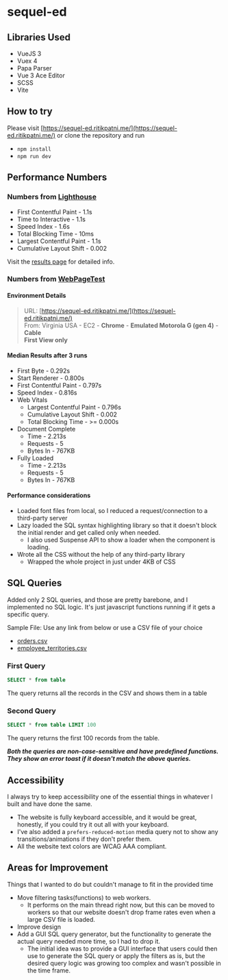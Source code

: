 # sequel-ed

## Libraries Used

- VueJS 3
- Vuex 4
- Papa Parser
- Vue 3 Ace Editor
- SCSS
- Vite

## How to try

Please visit [https://sequel-ed.ritikpatni.me/](https://sequel-ed.ritikpatni.me/) or clone the repository and run

- `npm install`
- `npm run dev`

## Performance Numbers

### Numbers from [Lighthouse](https://web.dev)

- First Contentful Paint - 1.1s
- Time to Interactive - 1.1s
- Speed Index - 1.6s
- Total Blocking Time - 10ms
- Largest Contentful Paint - 1.1s
- Cumulative Layout Shift - 0.002

Visit the [results page](https://lighthouse-dot-webdotdevsite.appspot.com//lh/html?url=https%3A%2F%2Fsequel-ed.ritikpatni.me%2F) for detailed info.

### Numbers from [WebPageTest](https://webpagetest.org)

#### Environment Details

> URL: [https://sequel-ed.ritikpatni.me/](https://sequel-ed.ritikpatni.me/)  
  From: Virginia USA - EC2 - **Chrome** - **Emulated Motorola G (gen 4)** - **Cable**  
  **First View only**

#### Median Results after 3 runs

- First Byte - 0.292s
- Start Renderer - 0.800s
- First Contentful Paint - 0.797s
- Speed Index - 0.816s
- Web Vitals
  - Largest Contentful Paint - 0.796s
  - Cumulative Layout Shift - 0.002
  - Total Blocking Time - >= 0.000s
- Document Complete
  - Time -  2.213s
  - Requests - 5
  - Bytes In - 767KB
- Fully Loaded
  - Time -  2.213s
  - Requests - 5
  - Bytes In - 767KB

#### Performance considerations

- Loaded font files from local, so I reduced a request/connection to a third-party server
- Lazy loaded the SQL syntax highlighting library so that it doesn't block the initial render and get called only when needed.
  - I also used Suspense API to show a loader when the component is loading.
- Wrote all the CSS without the help of any third-party library
  - Wrapped the whole project in just under 4KB of CSS

## SQL Queries

Added only 2 SQL queries, and those are pretty barebone, and I implemented no SQL logic. It's just javascript functions running if it gets a specific query.

Sample File: Use any link from below or use a CSV file of your choice

- [orders.csv](https://raw.githubusercontent.com/graphql-compose/graphql-compose-examples/master/examples/northwind/data/csv/orders.csv)
- [employee_territories.csv](https://raw.githubusercontent.com/graphql-compose/graphql-compose-examples/master/examples/northwind/data/csv/employee_territories.csv)

### First Query

```SQL
SELECT * from table 
```

The query returns all the records in the CSV and shows them in a table

### Second Query

```SQL
SELECT * from table LIMIT 100
```

The query returns the first 100 records from the table.

***Both the queries are non-case-sensitive and have predefined functions. They show an error toast if it doesn't match the above queries.***

## Accessibility

I always try to keep accessibility one of the essential things in whatever I built and have done the same.

- The website is fully keyboard accessible, and it would be great, honestly, if you could try it out all with your keyboard.
- I've also added a `prefers-reduced-motion` media query not to show any transitions/animations if they don't prefer them.
- All the website text colors are WCAG AAA compliant.

## Areas for Improvement

Things that I wanted to do but couldn't manage to fit in the provided time

- Move filtering tasks(functions) to web workers.
  - It performs on the main thread right now, but this can be moved to workers so that our website doesn't drop frame rates even when a large CSV file is loaded.
- Improve design
- Add a GUI SQL query generator, but the functionality to generate the actual query needed more time, so I had to drop it.
  - The initial idea was to provide a GUI interface that users could then use to generate the SQL query or apply the filters as is, but the desired query logic was growing too complex and wasn't possible in the time frame.
